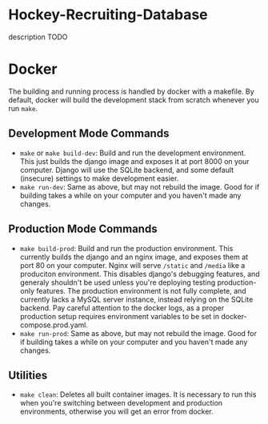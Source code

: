 # Hockey-Recruiting-Database

description TODO

# Docker
The building and running process is handled by docker with a makefile. By default, docker will build the development stack from scratch whenever you run `make`.
## Development Mode Commands
- `make` or `make build-dev`:
Build and run the development environment. This just builds the django image and exposes it at port 8000 on your computer. Django will use the SQLite backend, and some default (insecure) settings to make development easier.
- `make run-dev`:
Same as above, but may not rebuild the image. Good for if building takes a while on your computer and you haven't made any changes.
## Production Mode Commands
- `make build-prod`:
Build and run the production environment. This currently builds the django and an nginx image, and exposes them at port 80 on your computer. Nginx will serve `/static` and `/media` like a produciton environment. This disables django's debugging features, and generaly shouldn't be used unless you're deploying testing production-only features. The production environment is not fully complete, and currently lacks a MySQL server instance, instead relying on the SQLite backend. Pay careful attention to the docker logs, as a proper production setup requires environment variables to be set in docker-compose.prod.yaml.
- `make run-prod`:
Same as above, but may not rebuild the image. Good for if building takes a while on your computer and you haven't made any changes.
## Utilities
- `make clean`:
Deletes all built container images. It is necessary to run this when you're switching between development and production environments, otherwise you will get an error from docker. 